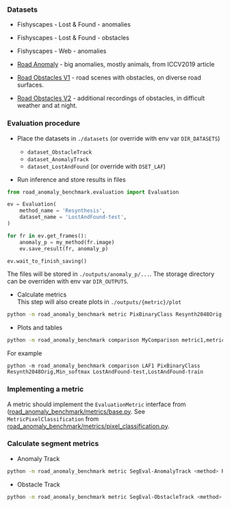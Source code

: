 
### Datasets

* Fishyscapes - Lost & Found - anomalies
* Fishyscapes - Lost & Found - obstacles
* Fishyscapes - Web - anomalies

* [Road Anomaly](doc/RoadAnomaly.md) - big anomalies, mostly animals, from ICCV2019 article
* [Road Obstacles V1](https://arxiv.org/abs/2012.13633) - road scenes with obstacles, on diverse road surfaces.
* [Road Obstacles V2](doc/RoadObstaclesV2.md) - additional recordings of obstacles, in difficult weather and at night.


### Evaluation procedure


* Place the datasets in `./datasets` (or override with env var `DIR_DATASETS`)
    * `dataset_ObstacleTrack`
    * `dataset_AnomalyTrack`
    * `dataset_LostAndFound` (or override with `DSET_LAF`)

* Run inference and store results in files

```python
from road_anomaly_benchmark.evaluation import Evaluation

ev = Evaluation(
    method_name = 'Resynthesis',
    dataset_name = 'LostAndFound-test',
)

for fr in ev.get_frames():
    anomaly_p = my_method(fr.image)
    ev.save_result(fr, anomaly_p)

ev.wait_to_finish_saving()
```

The files will be stored in `./outputs/anomaly_p/...`. The storage directory can be overriden with env var `DIR_OUTPUTS`.

* Calculate metrics  
  This step will also create plots in `./outputs/{metric}/plot`

```bash
python -m road_anomaly_benchmark metric PixBinaryClass Resynth2048Orig LostAndFound-test
```

* Plots and tables

```bash
python -m road_anomaly_benchmark comparison MyComparison metric1,metric2 method1,method2 dset1,dset2
```
For example
```
python -m road_anomaly_benchmark comparison LAF1 PixBinaryClass Resynth2048Orig,Min_softmax LostAndFound-test,LostAndFound-train
```

### Implementing a metric

A metric should implement the `EvaluationMetric` interface from ([road_anomaly_benchmark/metrics/base.py](road_anomaly_benchmark/metrics/base.py).
See `MetricPixelClassification` from [road_anomaly_benchmark/metrics/pixel_classification.py](road_anomaly_benchmark/metrics/pixel_classification.py).




### Calculate segment metrics

* Anomaly Track
```bash
python -m road_anomaly_benchmark metric SegEval-AnomalyTrack <method> RoadAnomalyTrack-test
```
* Obstacle Track
```bash
python -m road_anomaly_benchmark metric SegEval-ObstacleTrack <method> RoadObstacleTrack-test
```